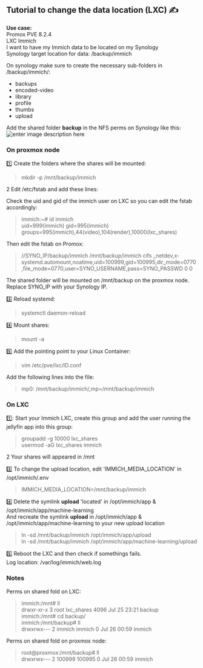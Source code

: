 ## Tutorial to change the data location  (LXC) ✍️

**Use case:**  
Promox PVE 8.2.4  
LXC Immich  
I want to have my Immich data to be located on my Synology  
Synology target location for data: /backup/immich  

On synology make sure to create the necessary sub-folders in /backup/immich/: 
- backups
- encoded-video
- library
- profile
- thumbs
- upload

Add the shared folder **backup** in the NFS perms on Synology like this:
![enter image description here](https://i.imgur.com/aldEjlc.png)

### On proxmox node  

:one: Create the folders where the shares will be mounted:  
> mkdir -p /mnt/backup/immich  

2️ Edit /etc/fstab and add these lines:

Check the uid and gid of the immich user on LXC so you can edit the fstab accordingly:
> immich:~# id immich  
> uid=999(immich) gid=995(immich) groups=995(immich),44(video),104(render),10000(lxc_shares)

Then edit the fstab on Promox:  
>//SYNO_IP/backup/immich /mnt/backup/immich cifs _netdev,x-systemd.automount,noatime,uid=100999,gid=100995,dir_mode=0770,file_mode=0770,user=SYNO_USERNAME,pass=SYNO_PASSWD 0 0

The shared folder will be mounted on /mnt/backup on the proxmox node. Replace SYNO_IP with your Synology IP.  



:three: Reload systemd:  
>systemctl daemon-reload  

:four: Mount shares: 
>mount -a

:five: Add the pointing point to your Linux Container:  
> vim /etc/pve/lxc/ID.conf

Add the following lines into the file:  

>mp0: /mnt/backup/immich/,mp=/mnt/backup/immich

### On LXC  
1️⃣: Start your Immich LXC, create this group and add the user running the jellyfin app into this group:

> groupadd -g 10000 lxc_shares  
> usermod -aG lxc_shares immich

2️ Your shares will appeared in /mnt

:three: To change the upload location, edit 'IMMICH_MEDIA_LOCATION' in /opt/immich/.env
> IMMICH_MEDIA_LOCATION=/mnt/backup/immich

:four: Delete the symlink **upload** 'located' in /opt/immich/app & /opt/immich/app/machine-learning  
And recreate the symlink **upload** in /opt/immich/app & /opt/immich/app/machine-learning to your new upload location  
> ln -sd /mnt/backup/immich /opt/immich/app/upload  
> ln -sd /mnt/backup/immich /opt/immich/app/machine-learning/upload

:five: Reboot the LXC and then check if somethings fails.  
Log location: /var/log/immich/web.log

### Notes  
Perms on shared fold on LXC:  
> immich:/mnt# ll  
> drwxr-xr-x 3 root lxc_shares 4096 Jul 25 23:21 backup  
> immich:/mnt# cd backup/  
> immich:/mnt/backup# ll  
> drwxrwx--- 2 immich immich 0 Jul 26 00:59 immich  

Perms on shared fold on proxmox node:  
> root@proxmox:/mnt/backup# ll  
> drwxrwx--- 2 100999 100995 0 Jul 26 00:59 immich  
